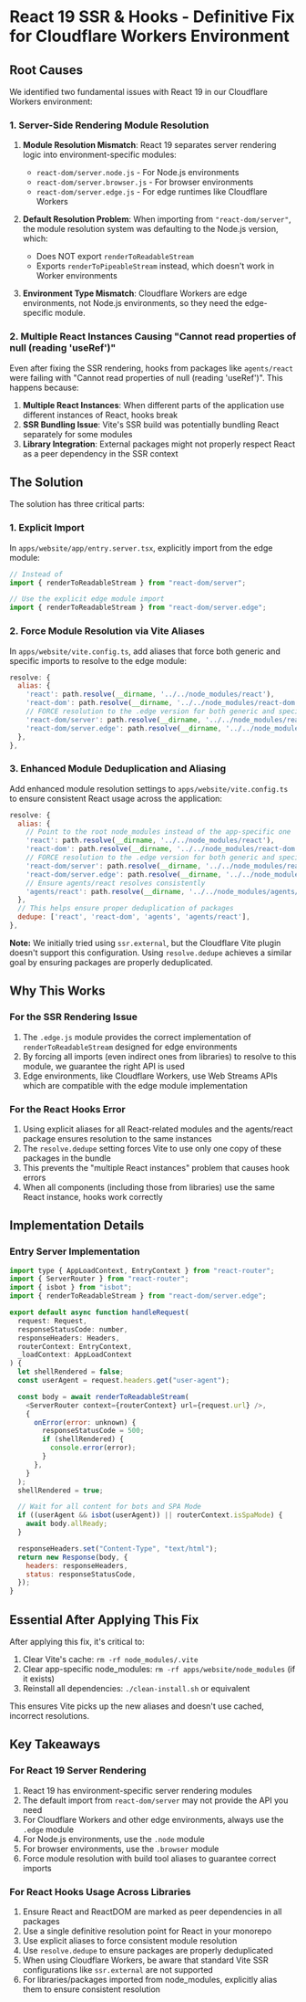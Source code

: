 # React 19 SSR & Hooks - Definitive Fix for Cloudflare Workers Environment

## Root Causes

We identified two fundamental issues with React 19 in our Cloudflare Workers environment:

### 1. Server-Side Rendering Module Resolution

1. **Module Resolution Mismatch**: React 19 separates server rendering logic into environment-specific modules:
   - `react-dom/server.node.js` - For Node.js environments
   - `react-dom/server.browser.js` - For browser environments
   - `react-dom/server.edge.js` - For edge runtimes like Cloudflare Workers

2. **Default Resolution Problem**: When importing from `"react-dom/server"`, the module resolution system was defaulting to the Node.js version, which:
   - Does NOT export `renderToReadableStream`
   - Exports `renderToPipeableStream` instead, which doesn't work in Worker environments

3. **Environment Type Mismatch**: Cloudflare Workers are edge environments, not Node.js environments, so they need the edge-specific module.

### 2. Multiple React Instances Causing "Cannot read properties of null (reading 'useRef')"

Even after fixing the SSR rendering, hooks from packages like `agents/react` were failing with "Cannot read properties of null (reading 'useRef')". This happens because:

1. **Multiple React Instances**: When different parts of the application use different instances of React, hooks break
2. **SSR Bundling Issue**: Vite's SSR build was potentially bundling React separately for some modules
3. **Library Integration**: External packages might not properly respect React as a peer dependency in the SSR context

## The Solution

The solution has three critical parts:

### 1. Explicit Import

In `apps/website/app/entry.server.tsx`, explicitly import from the edge module:

```javascript
// Instead of
import { renderToReadableStream } from "react-dom/server";

// Use the explicit edge module import
import { renderToReadableStream } from "react-dom/server.edge";
```

### 2. Force Module Resolution via Vite Aliases

In `apps/website/vite.config.ts`, add aliases that force both generic and specific imports to resolve to the edge module:

```javascript
resolve: {
  alias: {
    'react': path.resolve(__dirname, '../../node_modules/react'),
    'react-dom': path.resolve(__dirname, '../../node_modules/react-dom'),
    // FORCE resolution to the .edge version for both generic and specific imports
    'react-dom/server': path.resolve(__dirname, '../../node_modules/react-dom/server.edge.js'),
    'react-dom/server.edge': path.resolve(__dirname, '../../node_modules/react-dom/server.edge.js'),
  },
},
```

### 3. Enhanced Module Deduplication and Aliasing

Add enhanced module resolution settings to `apps/website/vite.config.ts` to ensure consistent React usage across the application:

```javascript
resolve: {
  alias: {
    // Point to the root node_modules instead of the app-specific one
    'react': path.resolve(__dirname, '../../node_modules/react'),
    'react-dom': path.resolve(__dirname, '../../node_modules/react-dom'),
    // FORCE resolution to the .edge version for both generic and specific imports
    'react-dom/server': path.resolve(__dirname, '../../node_modules/react-dom/server.edge.js'),
    'react-dom/server.edge': path.resolve(__dirname, '../../node_modules/react-dom/server.edge.js'),
    // Ensure agents/react resolves consistently
    'agents/react': path.resolve(__dirname, '../../node_modules/agents/dist/react.js'),
  },
  // This helps ensure proper deduplication of packages
  dedupe: ['react', 'react-dom', 'agents', 'agents/react'],
},
```

**Note:** We initially tried using `ssr.external`, but the Cloudflare Vite plugin doesn't support this configuration. Using `resolve.dedupe` achieves a similar goal by ensuring packages are properly deduplicated.

## Why This Works

### For the SSR Rendering Issue

1. The `.edge.js` module provides the correct implementation of `renderToReadableStream` designed for edge environments
2. By forcing all imports (even indirect ones from libraries) to resolve to this module, we guarantee the right API is used
3. Edge environments, like Cloudflare Workers, use Web Streams APIs which are compatible with the edge module implementation

### For the React Hooks Error

1. Using explicit aliases for all React-related modules and the agents/react package ensures resolution to the same instances
2. The `resolve.dedupe` setting forces Vite to use only one copy of these packages in the bundle
3. This prevents the "multiple React instances" problem that causes hook errors
4. When all components (including those from libraries) use the same React instance, hooks work correctly

## Implementation Details

### Entry Server Implementation

```javascript
import type { AppLoadContext, EntryContext } from "react-router";
import { ServerRouter } from "react-router";
import { isbot } from "isbot";
import { renderToReadableStream } from "react-dom/server.edge";

export default async function handleRequest(
  request: Request,
  responseStatusCode: number,
  responseHeaders: Headers,
  routerContext: EntryContext,
  _loadContext: AppLoadContext
) {
  let shellRendered = false;
  const userAgent = request.headers.get("user-agent");

  const body = await renderToReadableStream(
    <ServerRouter context={routerContext} url={request.url} />,
    {
      onError(error: unknown) {
        responseStatusCode = 500;
        if (shellRendered) {
          console.error(error);
        }
      },
    }
  );
  shellRendered = true;

  // Wait for all content for bots and SPA Mode
  if ((userAgent && isbot(userAgent)) || routerContext.isSpaMode) {
    await body.allReady;
  }

  responseHeaders.set("Content-Type", "text/html");
  return new Response(body, {
    headers: responseHeaders,
    status: responseStatusCode,
  });
}
```

## Essential After Applying This Fix

After applying this fix, it's critical to:

1. Clear Vite's cache: `rm -rf node_modules/.vite`
2. Clear app-specific node_modules: `rm -rf apps/website/node_modules` (if it exists)
3. Reinstall all dependencies: `./clean-install.sh` or equivalent

This ensures Vite picks up the new aliases and doesn't use cached, incorrect resolutions.

## Key Takeaways

### For React 19 Server Rendering

1. React 19 has environment-specific server rendering modules 
2. The default import from `react-dom/server` may not provide the API you need
3. For Cloudflare Workers and other edge environments, always use the `.edge` module
4. For Node.js environments, use the `.node` module
5. For browser environments, use the `.browser` module
6. Force module resolution with build tool aliases to guarantee correct imports

### For React Hooks Usage Across Libraries

1. Ensure React and ReactDOM are marked as peer dependencies in all packages
2. Use a single definitive resolution point for React in your monorepo
3. Use explicit aliases to force consistent module resolution
4. Use `resolve.dedupe` to ensure packages are properly deduplicated
5. When using Cloudflare Workers, be aware that standard Vite SSR configurations like `ssr.external` are not supported
6. For libraries/packages imported from node_modules, explicitly alias them to ensure consistent resolution